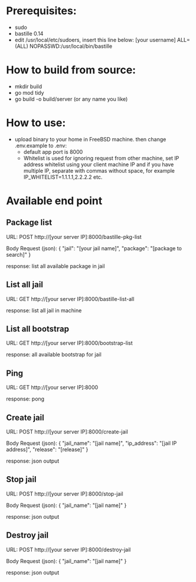 # Prerequisites:
- sudo
- bastille 0.14
- edit /usr/local/etc/sudoers, insert this line below:
[your username] ALL=(ALL) NOPASSWD:/usr/local/bin/bastille

# How to build from source:
- mkdir build
- go mod tidy
- go build -o build/server (or any name you like)

# How to use:
- upload binary to your home in FreeBSD machine. then change .env.example to .env:
    - default app port is 8000
    - Whitelist is used for ignoring request from other machine, set IP address whitelist using your client machine IP and if you have multiple IP, separate with commas without space, for example IP_WHITELIST=1.1.1.1,2.2.2.2 etc. 

# Available end point
## Package list
URL: POST http://[your server IP]:8000/bastille-pkg-list

Body Request (json):
{
    "jail": "[your jail name]",
    "package": "[package to search]"
}

response: list all available package in jail

## List all jail
URL: GET http://[your server IP]:8000/bastille-list-all

response: list all jail in machine

## List all bootstrap
URL: GET http://[your server IP]:8000/bootstrap-list

response: all available bootstrap for jail

## Ping
URL: GET http://[your server IP]:8000

response: pong

## Create jail
URL: POST http://[your server IP]:8000/create-jail

Body Request (json):
{
    "jail_name": "[jail name]",
    "ip_address": "[jail IP address]",
    "release": "[release]"
}

response: json output

## Stop jail
URL: POST http://[your server IP]:8000/stop-jail

Body Request (json):
{
    "jail_name": "[jail name]"
}

response: json output

## Destroy jail
URL: POST http://[your server IP]:8000/destroy-jail

Body Request (json):
{
    "jail_name": "[jail name]"
}

response: json output